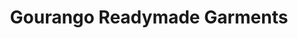 ---
title: "Gourango Readymade Garments"
url: /islampur/gourango-readymade-garments/
shop: clothes
---